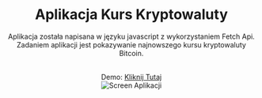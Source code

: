 
<center><h1>Aplikacja Kurs Kryptowaluty</h1></center>
<center><p>Aplikacja została napisana w języku javascript z wykorzystaniem Fetch Api. Zadaniem aplikacji jest pokazywanie najnowszego kursu kryptowaluty Bitcoin.<p></center>
<br>

<center>Demo: <a href="https://rpodraza.pl/demo2/">Kliknij Tutaj</a></center>

<center><img src="https://rpodraza.pl/img/projekty/kurswalut.png" alt="Screen Aplikacji"></center>
